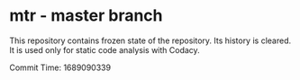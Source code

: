 # mtr - master branch

This repository contains frozen state of the repository.
Its history is cleared. It is used only for static code
analysis with Codacy.

Commit Time: 1689090339